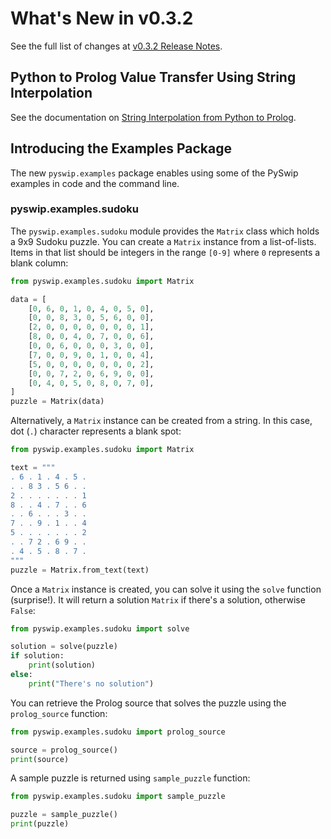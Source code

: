 # What's New in v0.3.2

See the full list of changes at [v0.3.2 Release Notes](https://github.com/yuce/pyswip/releases/tag/v0.3.2).

## Python to Prolog Value Transfer Using String Interpolation

See the documentation on [String Interpolation from Python to Prolog](https://pyswip.readthedocs.io/en/v0.3.2/value_exchange.html#string-interpolation-from-python-to-prolog).

## Introducing the Examples Package

The new `pyswip.examples` package enables using some of the PySwip examples in code and the command line.

### pyswip.examples.sudoku

The `pyswip.examples.sudoku` module provides the `Matrix` class which holds a 9x9 Sudoku puzzle.
You can create a `Matrix` instance from a list-of-lists.
Items in that list should be integers in the range `[0-9]` where `0` represents a blank column:
```python
from pyswip.examples.sudoku import Matrix

data = [
    [0, 6, 0, 1, 0, 4, 0, 5, 0],
    [0, 0, 8, 3, 0, 5, 6, 0, 0],
    [2, 0, 0, 0, 0, 0, 0, 0, 1],
    [8, 0, 0, 4, 0, 7, 0, 0, 6],
    [0, 0, 6, 0, 0, 0, 3, 0, 0],
    [7, 0, 0, 9, 0, 1, 0, 0, 4],
    [5, 0, 0, 0, 0, 0, 0, 0, 2],
    [0, 0, 7, 2, 0, 6, 9, 0, 0],
    [0, 4, 0, 5, 0, 8, 0, 7, 0],
]
puzzle = Matrix(data)
```

Alternatively, a `Matrix` instance can be created from a string.
In this case, dot (`.`) character represents a blank spot:
```python
from pyswip.examples.sudoku import Matrix

text = """
. 6 . 1 . 4 . 5 .
. . 8 3 . 5 6 . .
2 . . . . . . . 1
8 . . 4 . 7 . . 6
. . 6 . . . 3 . .
7 . . 9 . 1 . . 4
5 . . . . . . . 2
. . 7 2 . 6 9 . .
. 4 . 5 . 8 . 7 .
"""
puzzle = Matrix.from_text(text)
```

Once a `Matrix` instance is created, you can solve it using the `solve` function (surprise!).
It will return a solution `Matrix` if there's a solution, otherwise `False`:
```python
from pyswip.examples.sudoku import solve

solution = solve(puzzle)
if solution:
    print(solution)
else:
    print("There's no solution")
```

You can retrieve the Prolog source that solves the puzzle using the `prolog_source` function:
```python
from pyswip.examples.sudoku import prolog_source

source = prolog_source()
print(source)
```

A sample puzzle is returned using `sample_puzzle` function:
```python
from pyswip.examples.sudoku import sample_puzzle

puzzle = sample_puzzle()
print(puzzle)
```
